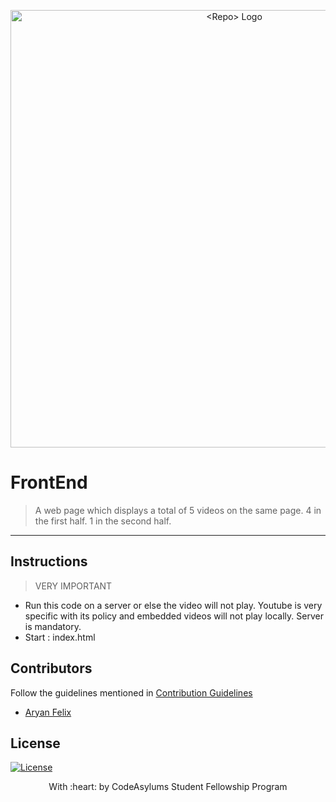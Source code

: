 <p align="center">
<a href="https://community.codeasylums.com">
<img src="https://i.ibb.co/6wyhHNc/Code-Asylums-Community-1.png" width="700px" alt="<Repo> Logo"/>
</a>
</p>

# FrontEnd

> 
> A web page which displays a total of 5 videos on the same page. 4 in the first half. 1 in the second half.

---

## Instructions
> VERY IMPORTANT
 - Run this code on a server or else the video will not play. Youtube is very specific with its policy and embedded videos will not play locally. Server is mandatory.
 - Start : index.html

## Contributors
Follow the guidelines mentioned in [Contribution Guidelines](https://github.com/CodeAsylums-Community/template/blob/main/CONTRIBUTIONS.md)
- <a href="https://github.com/AryanFelix">Aryan Felix</a>

## License
[![License](http://img.shields.io/:license-mit-blue.svg?style=flat-square)](http://badges.mit-license.org)

<p align="center">
	With :heart: by CodeAsylums Student Fellowship Program
</p>